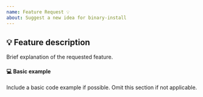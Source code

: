 ```yaml
---
name: Feature Request 💡
about: Suggest a new idea for binary-install
---
```


## 💡 Feature description
Brief explanation of the requested feature.

#### 💻 Basic example
Include a basic code example if possible. Omit this section if not applicable.
